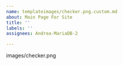 ```yaml
---
name: templateimages/checker.png.custom.md
about: Main Page For Site
title: ''
labels: ''
assignees: Andrea-MariaDB-2

---
```


images/checker.png
